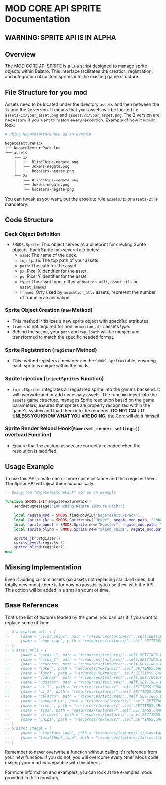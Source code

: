 # MOD CORE API SPRITE Documentation

## WARNING: SPRITE API IS IN ALPHA

## Overview
The MOD CORE API SPRITE is a Lua script designed to manage sprite objects within Balatro. This interface facilitates the creation, registration, and integration of custom sprites into the existing game structure.

## File Structure for you mod
Assets need to be located under the directory `assets` and then between the `1x` and the `2x` version. It means that your assets will be located in:
`assets/1x/your_asset.png` and `assets/2x/your_asset.png`. The 2 version are necessary if you want to match every resolution. Example of how it would look:
```bash
# Using NegateTexturePack as an example

NegateTexturePack
├── NegateTexturePack.lua
└── assets
    ├── 1x
    │   ├── BlindChips-negate.png
    │   ├── Jokers-negate.png
    │   └── boosters-negate.png
    └── 2x
        ├── BlindChips-negate.png
        ├── Jokers-negate.png
        └── boosters-negate.png
```
You can tweak as you want, but the absolute rule `assets/1x` or `assets/2x` is mandatory.

## Code Structure

### Deck Object Definition
- `SMODS.Sprite`: This object serves as a blueprint for creating Sprite objects. Each Sprite has several attributes:
  - `name`: The name of the deck.
  - `top_lpath`: The top path of your assets.
  - `path`: The path for the asset.
  - `px`: Pixel X identifier for the asset.
  - `py`: Pixel Y identifier for the asset.
  - `type`: The asset type, either `animation_atli`, `asset_atli` or `asset_images`.
  - `frames`: Only used by `animation_atli` assets, represent the number of frame in an animation.

### Sprite Object Creation (`new` Method)
- This method initializes a new sprite object with specified attributes.
- `frames` is not required for non `animation_atli` assets type.
- Behind the scene, your `path` and `top_lpath` will be merged and transformed to match the specific needed format.

### Sprite Registration (`register` Method)
- This method registers a new deck in the `SMODS.Sprites` table, ensuring each sprite is unique within the mods.

### Sprite Injection (`injectSprites` Function)
- `injectSprites` integrates all registered sprite into the game's backend. It will overwrite and or add necessary assets. The function inject into the `assets` game structure, manages Sprite resolution based on the game parameters, ensures that sprites are properly recognized within the game's system and load them into the renderer. **DO NOT CALL IT UNLESS YOU KNOW WHAT YOU ARE DOING**, the Core will do it himself. 

### Sprite Render Reload Hook(`Game:set_render_settings()` overload Function)
- Ensure that the custom assets are correctly reloaded when the resolution is modified.

## Usage Example
To use this API, create one or more sprite instance and then register them. The Sprite API will inject them automaticaly:
```lua
-- Using the "NegateTexturePack" mod as an example

function SMODS.INIT.NegateTexturePack()
    sendDebugMessage("Launching Negate Texture Pack!")

    local negate_mod = SMODS.findModByID("NegateTexturePack")
    local sprite_jkr = SMODS.Sprite:new("Joker", negate_mod.path, "Jokers-negate.png", 71, 95, "asset_atli")
    local sprite_boost = SMODS.Sprite:new("Booster", negate_mod.path, "boosters-negate.png", 71, 95, "asset_atli")
    local sprite_blind = SMODS.Sprite:new("blind_chips", negate_mod.path, "BlindChips-negate.png", 34, 34, "animation_atli", 21)

    sprite_jkr:register()
    sprite_boost:register()
    sprite_blind:register()
end
```

## Missing Implementation
Even if adding custom assets (so assets not replacing standard ones, but totally new ones), there is for now no possibility to use them with the API.
This option will be added in a small amount of time. 

## Base References
That's the list of textures loaded by the game, you can use it if you want to replace some of them:
```lua
-- G.animation_atli = {
--     {name = "blind_chips", path = "resources/textures/"..self.SETTINGS.GRAPHICS.texture_scaling.."x/BlindChips.png",px=34,py=34, frames = 21},
--     {name = "shop_sign", path = "resources/textures/"..self.SETTINGS.GRAPHICS.texture_scaling.."x/ShopSignAnimation.png",px=113,py=57, frames = 4}
-- }
-- G.asset_atli = {
--     {name = "cards_1", path = "resources/textures/"..self.SETTINGS.GRAPHICS.texture_scaling.."x/8BitDeck.png",px=71,py=95},
--     {name = "cards_2", path = "resources/textures/"..self.SETTINGS.GRAPHICS.texture_scaling.."x/8BitDeck_opt2.png",px=71,py=95},
--     {name = "centers", path = "resources/textures/"..self.SETTINGS.GRAPHICS.texture_scaling.."x/Enhancers.png",px=71,py=95},
--     {name = "Joker", path = "resources/textures/"..self.SETTINGS.GRAPHICS.texture_scaling.."x/Jokers.png",px=71,py=95},
--     {name = "Tarot", path = "resources/textures/"..self.SETTINGS.GRAPHICS.texture_scaling.."x/Tarots.png",px=71,py=95},
--     {name = "Voucher", path = "resources/textures/"..self.SETTINGS.GRAPHICS.texture_scaling.."x/Vouchers.png",px=71,py=95},
--     {name = "Booster", path = "resources/textures/"..self.SETTINGS.GRAPHICS.texture_scaling.."x/boosters.png",px=71,py=95},
--     {name = "ui_1", path = "resources/textures/"..self.SETTINGS.GRAPHICS.texture_scaling.."x/ui_assets.png",px=18,py=18},
--     {name = "ui_2", path = "resources/textures/"..self.SETTINGS.GRAPHICS.texture_scaling.."x/ui_assets_opt2.png",px=18,py=18},
--     {name = "balatro", path = "resources/textures/"..self.SETTINGS.GRAPHICS.texture_scaling.."x/balatro.png",px=333,py=216},        
--     {name = 'gamepad_ui', path = "resources/textures/"..self.SETTINGS.GRAPHICS.texture_scaling.."x/gamepad_ui.png",px=32,py=32},
--     {name = 'icons', path = "resources/textures/"..self.SETTINGS.GRAPHICS.texture_scaling.."x/icons.png",px=66,py=66},
--     {name = 'tags', path = "resources/textures/"..self.SETTINGS.GRAPHICS.texture_scaling.."x/tags.png",px=34,py=34},
--     {name = 'stickers', path = "resources/textures/"..self.SETTINGS.GRAPHICS.texture_scaling.."x/stickers.png",px=71,py=95},
--     {name = 'chips', path = "resources/textures/"..self.SETTINGS.GRAPHICS.texture_scaling.."x/chips.png",px=29,py=29}
-- }
-- G.asset_images = {
--     {name = "playstack_logo", path = "resources/textures/1x/playstack-logo.png", px=1417,py=1417},
--     {name = "localthunk_logo", path = "resources/textures/1x/localthunk-logo.png", px=1390,py=560}
-- }

```

Remember to never overwrite a function without calling it's reference from your new function. If you do not, you will overcome every other Mods code, making your mod incompatible with the others.

For more information and examples, you can look at the examples mods provided in this repository. 

